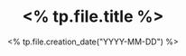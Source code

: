 ---
title: "<% tp.file.title %>"
date: <% tp.file.creation_date("YYYY-MM-DD") %>
lastmod: <% tp.file.last_modified_date("YYYY-MM-DD") %>
tags: []
type: \Project
status: TODO
link: ""
---